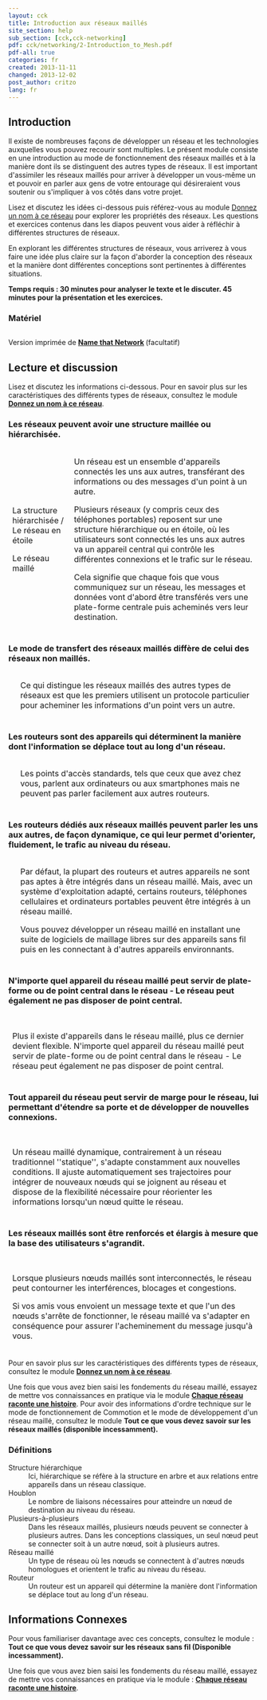 ```yaml
---
layout: cck
title: Introduction aux réseaux maillés
site_section: help
sub_section: [cck,cck-networking]
pdf: cck/networking/2-Introduction_to_Mesh.pdf
pdf-all: true
categories: fr
created: 2013-11-11
changed: 2013-12-02
post_author: critzo
lang: fr
---
```

<section id="introduction">
<h2>Introduction</h2>

<p>Il existe de nombreuses façons de développer un réseau et les technologies auxquelles vous pouvez recourir sont multiples. Le présent module consiste en une introduction au mode de fonctionnement des réseaux maillés et à la manière dont ils se distinguent des autres types de réseaux. Il est important d'assimiler les réseaux maillés pour arriver à développer un vous-même un et pouvoir en parler aux gens de votre entourage qui désireraient vous soutenir ou s'impliquer à vos côtés dans votre projet. </p>

<p>Lisez et discutez les idées ci-dessous puis référez-vous au module <a href="/files/cck_name_that_network.pdf">Donnez un nom à ce réseau</a> pour explorer les propriétés des réseaux. Les questions et exercices contenus dans les diapos peuvent vous aider à réfléchir à différentes structures de réseaux. </p>

<p>En explorant les différentes structures de réseaux, vous arriverez à vous faire une idée plus claire sur la façon d'aborder la conception des réseaux et la manière dont différentes conceptions sont pertinentes à différentes situations. </p>

<p><strong>Temps requis : 30 minutes pour analyser le texte et le discuter. 45 minutes pour la présentation et les exercices. </strong></p>
</section>
<section id="materials-and-supplies-needed">
<h3>Matériel</h3>

<p><img alt="" src="/files/styles/large/public/intro_to_mesh_presentation.png" /></p>

<p>Version imprimée de <strong><a href="/files/cck_name_that_network.pdf">Name that Network</a> </strong>(facultatif)</p>
</section>
<section id="read-and-discuss">
<h2>Lecture et discussion </h2>

<p>Lisez et discutez les informations ci-dessous. Pour en savoir plus sur les caractéristiques des différents types de réseaux, consultez le module <a href="/files/cck_name_that_network.pdf"><strong>Donnez un nom à ce réseau</strong></a>.</p>

<h3>Les réseaux peuvent avoir une structure maillée ou hiérarchisée. </h3>

<table border="0" cellpadding="0" cellspacing="0" style="width: 500px;">
<tr style="border:hidden;">
<td>
<p class="rtecenter"><img alt="" src="/files/styles/large/public/learn_about_mesh_hier_dots.png" />La structure hiérarchisée /<br>
Le réseau en étoile</p>
<p class="rtecenter"><img alt="" src="/files/styles/large/public/learn_about_mesh_mesh_dots.png" />Le réseau maillé</p>
</td>
<td>
<p>Un réseau est un ensemble d'appareils connectés les uns aux autres, transférant des informations ou des messages d'un point à un autre. </p>
<p>Plusieurs réseaux (y compris ceux des téléphones portables) reposent sur une structure hiérarchique ou en étoile, où les utilisateurs sont connectés les uns aux autres va un appareil central qui contrôle les différentes connexions et le trafic sur le  réseau. </p>
<p>Cela signifie que chaque fois que vous  communiquez sur un réseau, les messages et données vont d'abord être transférés vers une plate-forme centrale puis acheminés vers leur destination.</p>
</td>
</tr>
</table>
<h3>Le mode de transfert des réseaux maillés diffère de celui des réseaux non maillés. </h3>

<table border="0" cellpadding="0" cellspacing="0" style="width: 500px;">
<tr style="border:hidden;">
<td>
<p><img alt="" src="/files/styles/large/public/learn_about_mesh_hier_route.png" /></p>
<p><img alt="" src="/files/styles/large/public/learn_about_mesh_mesh_route.png"></p>
</td>
<td>
<p>Ce qui distingue les réseaux maillés des autres types de réseaux est que les premiers utilisent un protocole particulier pour acheminer les informations d'un point vers un autre. </p>
</td>
</tr>
</table>
<h3>Les routeurs sont des appareils qui déterminent la manière dont l'information se déplace tout au long d'un réseau. </h3>

<table border="0" cellpadding="0" cellspacing="0" style="width: 500px;">
<tr style="border:hidden;">
<td>
<p><img alt="" src="/files/styles/large/public/learn_about_mesh_router_laptops.png" /></p>
</td>
<td>
<p>Les points d'accès standards, tels que ceux que avez chez vous, parlent aux ordinateurs ou aux smartphones mais ne peuvent pas parler facilement aux autres routeurs. </p>
</td>
</tr>
</table>
<h3>Les routeurs dédiés aux réseaux maillés peuvent parler les uns aux autres, de façon dynamique, ce qui leur permet d'orienter, fluidement, le trafic au niveau du réseau. </h3>

<table border="0" cellpadding="0" cellspacing="0" style="width: 500px;">
<tr style="border:hidden;">
<td>
<p><img alt="" src="/files/styles/large/public/learn_about_mesh_simple_routers.png"></p>
</td>
<td>
<p>Par défaut, la plupart des routeurs et autres appareils ne sont pas aptes à être intégrés dans un réseau maillé. Mais, avec un système d'exploitation adapté, certains routeurs, téléphones cellulaires et ordinateurs portables peuvent être intégrés à un réseau maillé.</p>
<p>Vous pouvez développer un réseau maillé en installant une suite de logiciels de maillage libres sur des appareils sans fil puis en les connectant à d'autres appareils environnants. </p>
</td>
</tr>
</table>
<h3>N'importe quel appareil du réseau maillé peut servir de plate-forme ou de point central dans le réseau - Le réseau peut également ne pas disposer de point central. </h3>

<table border="0" cellpadding="0" cellspacing="0" style="width: 500px;">
<tr style="border:hidden;">
<td>
<p><img alt="" src="/files/styles/large/public/learn_about_mesh_complex_routers.png" /></p>
<p>Plus il existe d'appareils dans le réseau maillé, plus ce dernier devient flexible. N'importe quel appareil du réseau maillé peut servir de plate-forme ou de point central dans le réseau - Le réseau peut également ne pas disposer de point central. </p>
</td>
</tr>
</table>
<h3>Tout appareil du réseau peut servir de marge pour le réseau, lui permettant d'étendre sa porte et de développer de nouvelles connexions.</h3>

<table border="0" cellpadding="0" cellspacing="0" style="width: 500px;">
<tr style="border:hidden;">
<td>
<p><img alt="" src="/files/styles/large/public/learn_about_mesh_complex_routers2.png" /></p>
<p>Un réseau maillé dynamique, contrairement à un réseau traditionnel ''statique'', s'adapte constamment aux nouvelles conditions. Il ajuste automatiquement ses trajectoires pour intégrer de nouveaux nœuds qui se joignent au réseau et dispose de la flexibilité nécessaire pour réorienter les informations lorsqu'un nœud quitte le réseau. </p>
</td>
</tr>
</table>
<h3>Les réseaux maillés sont être renforcés et élargis à mesure que la base des utilisateurs s'agrandit. </h3>

<table border="0" cellpadding="0" cellspacing="0" style="width: 500px;">
<tr style="border:hidden;">
<td>
<p><img alt="" src="/files/styles/large/public/learn_about_mesh_complex_routers3.png"/></p>
<p>Lorsque plusieurs nœuds maillés sont interconnectés, le réseau peut contourner les interférences, blocages et congestions. </p>
<p>Si vos amis vous envoient un message texte et que l'un des nœuds s'arrête de fonctionner, le réseau maillé va s'adapter en conséquence pour assurer l'acheminement du message jusqu'à vous.</p>
</td>
</tr>
</table>
<p>Pour en savoir plus sur les caractéristiques des différents types de réseaux, consultez le module <strong><a href="/files/cck_name_that_network.pdf">Donnez un nom à ce réseau</a></strong>.</p>

<p>Une fois que vous avez bien saisi les fondements du réseau maillé, essayez de mettre vos connaissances en pratique via le module <a href="/docs/cck/planning/design-your-network-every-network-tells-story"><strong>Chaque réseau raconte une histoire</strong></a>. Pour avoir des informations d'ordre technique sur le mode de fonctionnement de Commotion et le mode de développement d'un réseau maillé, consultez le module  <strong>Tout ce que vous devez savoir sur les réseaux maillés (disponible incessamment).</strong></p>
</section>
<section id="section-definitions">
<h3>Définitions</h3>

<dl>
<dt>Structure hiérarchique</dt>
	<dd>Ici, hiérarchique se réfère à la structure en arbre et aux relations entre appareils dans un réseau classique. </dd>
	<dt>Houblon</dt>
	<dd>Le nombre de liaisons nécessaires pour atteindre un nœud de destination au niveau du réseau.  </dd>
	<dt>Plusieurs-à-plusieurs</dt>
	<dd>Dans les réseaux maillés, plusieurs nœuds peuvent se connecter à plusieurs autres. Dans les conceptions classiques, un seul nœud peut se connecter soit à un autre nœud, soit à plusieurs autres.  </dd>
	<dt>Réseau maillé</dt>
	<dd>Un type de réseau où les nœuds se connectent à d'autres nœuds homologues et orientent le trafic au niveau du réseau. </dd>
	<dt>Routeur</dt>
	<dd>Un routeur est un appareil qui détermine la manière dont l'information se déplace tout au long d'un réseau.</dd>
</dl>
</section>
<section id="section-related-information">
<h2>Informations Connexes</h2>

<p>Pour vous familiariser davantage avec ces concepts, consultez le module : <strong> Tout ce que vous devez savoir sur les réseaux sans fil (Disponible incessamment).</strong></p>

<p>Une fois que vous avez bien saisi les fondements du réseau maillé, essayez de mettre vos connaissances en pratique via le module : <a href="/fr/docs/cck/planning/design-your-network-every-network-tells-story"><strong>Chaque réseau raconte une histoire</strong></a>.</p>
</section>
